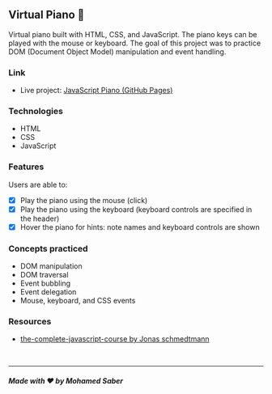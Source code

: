 ## Virtual Piano 🎹

Virtual piano built with HTML, CSS, and JavaScript. The piano keys can be played with the mouse or keyboard. The goal of this project was to practice DOM (Document Object Model) manipulation and event handling.

### Link

- Live project: [JavaScript Piano (GitHub Pages)](https://saber-piano.netlify.app)

### Technologies

- HTML
- CSS
- JavaScript

### Features

Users are able to:

- [x] Play the piano using the mouse (click)
- [x] Play the piano using the keyboard (keyboard controls are specified in the header)
- [x] Hover the piano for hints: note names and keyboard controls are shown

### Concepts practiced

- DOM manipulation
- DOM traversal
- Event bubbling
- Event delegation
- Mouse, keyboard, and CSS events

### Resources

- [the-complete-javascript-course by Jonas schmedtmann](https://www.udemy.com/course/the-complete-javascript-course/)

<br>

---

##### Made with ❤ by Mohamed Saber
